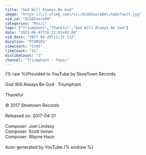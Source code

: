 ```yaml
---
title: "God Will Always Be God"
image: "https:\/\/i.ytimg.com\/vi\/ECG8IeerpO0\/hqdefault.jpg"
vid_id: "ECG8IeerpO0"
categories: "Music"
tags: ["Triumphant","Thankful","God Will Always Be God"]
date: "2021-06-07T16:22:01+03:00"
vid_date: "2017-04-20T11:31:11Z"
duration: "PT4M28S"
viewcount: "5345"
likeCount: "41"
dislikeCount: "1"
channel: "Triumphant - Topic"
---
```

{% raw %}Provided to YouTube by StowTown Records<br /><br />God Will Always Be God · Triumphant<br /><br />Thankful<br /><br />℗ 2017 Stowtown Records<br /><br />Released on: 2017-04-21<br /><br />Composer: Joel Lindsey<br />Composer: Scott Inman<br />Composer: Wayne Haun<br /><br />Auto-generated by YouTube.{% endraw %}
